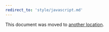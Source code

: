 ```yaml
---
redirect_to: 'style/javascript.md'
---
```


This document was moved to [another location](style/javascript.md).
